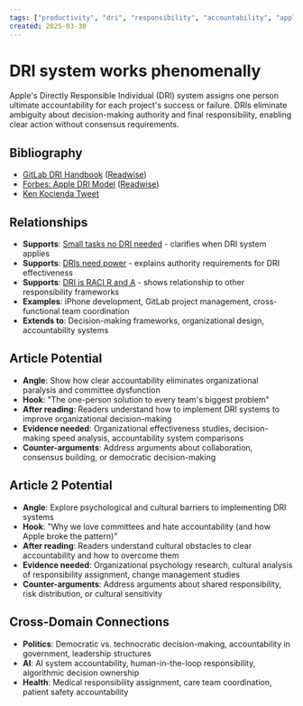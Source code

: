 ```yaml
---
tags: ["productivity", "dri", "responsibility", "accountability", "apple"]
created: 2025-03-30
---
```


# DRI system works phenomenally

Apple's Directly Responsible Individual (DRI) system assigns one person ultimate accountability for each project's success or failure. DRIs eliminate ambiguity about decision-making authority and final responsibility, enabling clear action without consensus requirements.

## Bibliography

- [GitLab DRI Handbook](https://handbook.gitlab.com/handbook/people-group/directly-responsible-individuals/) ([Readwise](https://readwise.io/reader/shared/01jq6w2akdhv7q3bhabeyhwe8v))
- [Forbes: Apple DRI Model](https://www.forbes.com/sites/quora/2012/10/02/how-well-does-apples-directly-responsible-individual-dri-model-work-in-practice/) ([Readwise](https://readwise.io/reader/shared/01jq6w338x2dqyjd5fdpaqpd0t))
- [Ken Kocienda Tweet](https://x.com/kocienda/status/1563917075189358593)

## Relationships
- **Supports**: [Small tasks no DRI needed](productivity-small-tasks-no-dri.md) - clarifies when DRI system applies
- **Supports**: [DRIs need power](productivity-dris-need-power.md) - explains authority requirements for DRI effectiveness
- **Supports**: [DRI is RACI R and A](productivity-dri-raci-matrix.md) - shows relationship to other responsibility frameworks
- **Examples**: iPhone development, GitLab project management, cross-functional team coordination
- **Extends to**: Decision-making frameworks, organizational design, accountability systems

## Article Potential
- **Angle**: Show how clear accountability eliminates organizational paralysis and committee dysfunction
- **Hook**: "The one-person solution to every team's biggest problem"
- **After reading**: Readers understand how to implement DRI systems to improve organizational decision-making
- **Evidence needed**: Organizational effectiveness studies, decision-making speed analysis, accountability system comparisons
- **Counter-arguments**: Address arguments about collaboration, consensus building, or democratic decision-making

## Article 2 Potential
- **Angle**: Explore psychological and cultural barriers to implementing DRI systems
- **Hook**: "Why we love committees and hate accountability (and how Apple broke the pattern)"
- **After reading**: Readers understand cultural obstacles to clear accountability and how to overcome them
- **Evidence needed**: Organizational psychology research, cultural analysis of responsibility assignment, change management studies
- **Counter-arguments**: Address arguments about shared responsibility, risk distribution, or cultural sensitivity

## Cross-Domain Connections
- **Politics**: Democratic vs. technocratic decision-making, accountability in government, leadership structures
- **AI**: AI system accountability, human-in-the-loop responsibility, algorithmic decision ownership
- **Health**: Medical responsibility assignment, care team coordination, patient safety accountability